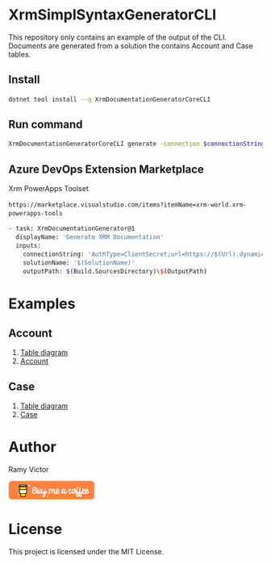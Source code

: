 # XrmSimplSyntaxGeneratorCLI
This repository only contains an example of the output of the CLI.
Documents are generated from a solution the contains Account and Case tables.

## Install

```sh
dotnet tool install --g XrmDocumentationGeneratorCoreCLI
```
## Run command

```sh
XrmDocumentationGeneratorCoreCLI generate -connection $connectionString -solution $solutionName -out $outputPath -documentType $documentType
```
## Azure DevOps Extension Marketplace
Xrm PowerApps Toolset

`
https://marketplace.visualstudio.com/items?itemName=xrm-world.xrm-powerapps-tools
`
```sh
- task: XrmDocumentationGenerator@1
  displayName: 'Generate XRM Documentation'
  inputs:
    connectionString: 'AuthType=ClientSecret;url=https://$(Url).dynamics.com;ClientId=$(ClientId);ClientSecret=$(ClientSecret)'
    solutionName: '$(SolutionName)'
    outputPath: $(Build.SourcesDirectory)\$(OutputPath)
```
# Examples
## Account
1. [Table diagram](Docs/Account/Mermaid.md)
1. [Account](Docs/Account/Forms/Account.md)
## Case
1. [Table diagram](Docs/Case/Mermaid.md)
1. [Case](Docs/Case/Forms/Case.md)


# Author

Ramy Victor

[!["Buy Me A Coffee"](https://raw.githubusercontent.com/ramyvictor/CommonFiles/main/assets/images/orange_img.webp)](https://www.buymeacoffee.com/ramyv)

# License

This project is licensed under the MIT License.
